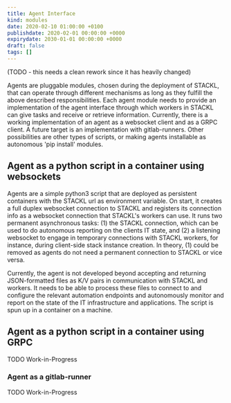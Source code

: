 ```yaml
---
title: Agent Interface
kind: modules
date: 2020-02-10 01:00:00 +0100
publishdate: 2020-02-01 00:00:00 +0000
expirydate: 2030-01-01 00:00:00 +0000
draft: false
tags: []
---
```


(TODO - this needs a clean rework since it has heavily changed)

Agents are pluggable modules, chosen during the deployment of STACKL, that can operate through different mechanisms as long as they fulfill the above described responsibilities.
Each agent module needs to provide an implementation of the agent interface through which workers in STACKL can give tasks and receive or retrieve information.
Currently, there is a working implementation of an agent as a websocket client and as a GRPC client.
A future target is an implementation with gitlab-runners.
Other possibilities are other types of scripts, or making agents installable as autonomous 'pip install' modules.

## Agent as a python script in a container using websockets

Agents are a simple python3 script that are deployed as persistent containers with the STACKL url as environment variable.
On start, it  creates a full duplex websocket connection to STACKL and registers its connection info as a websocket connection that STACKL's workers can use.
It runs two permanent asynchronous tasks: (1) the STACKL connection, which can be used to do autonomous reporting on the clients IT state, and (2) a listening websocket to engage in temporary connections with STACKL workers, for instance, during client-side stack instance creation.
In theory, (1) could be removed as  agents do not need a permanent connection to STACKL or vice versa.

Currently, the agent is not developed beyond accepting and returning JSON-formatted files as K/V pairs in communication with STACKL and workers.
It needs to be able to process these files to connect to and configure the relevant automation endpoints and autonomously monitor and report on the state of the IT infrastructure and applications.
The script is spun up in a container on a machine.

## Agent as a python script in a container using GRPC

TODO Work-in-Progress

### Agent as a gitlab-runner

TODO Work-in-Progress

<!-- Samy:
Een beetje meer uitleg van waar het idee komt om Gitlab runners te gebruiken als proxies initieel.(in plaats dat de connectie gebeurt met websockets is het via de GitLab API)
de proxy is momenteel geschreven in Python met libraries welke niet meer maintained zijn, deze zou herschreven moeten worden in Python of Golang.
De functionele requirements zijn
- connecties leggen met Stackl met een http proxy
- live volgen van logs van de deployment
- per invocation een pod aanmaken op Kubernetes, deze volgen(zie logs hierboven) en daarna verwijderen(met jobs zou dit automatisch kunnen gebeuren misschien)
- update playbook om de proxy op te zetten
- update container image van de proxy
- ondersteuning proxy tag om individuele proxies te selecteren
Voor GitLab runners hebben we dit allemaal al:
- logs met filebeat
- kubernetes executor maakt pods aan
- ondersteunt http proxies
- ondersteuning runner tags om individuele proxies te selecteren
- playbook voor deployment van Gitlab Runner en Gitlab
wat extra geschreven zou moeten worden is de proxy interface en de implementatie voor GitLab die de Gitlab API aanspreken(create project from skeleton, run pipeline with variables https://docs.gitlab.com/ee/api/pipelines.html#create-a-new-pipeline ) -->
